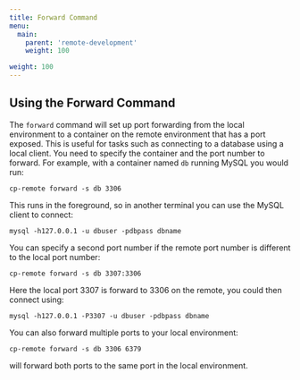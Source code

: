 ```yaml
---
title: Forward Command
menu:
  main:
    parent: 'remote-development'
    weight: 100

weight: 100
---
```

## Using the Forward Command

The `forward` command will set up port forwarding from the local environment to a container on the remote environment that has a port exposed. This is useful for tasks such as connecting to a database using a local client. You need to specify the container and the port number to forward. For example, with a container named `db` running MySQL you would run:

```
cp-remote forward -s db 3306
```

This runs in the foreground, so in another terminal you can use the MySQL client to connect:

```
mysql -h127.0.0.1 -u dbuser -pdbpass dbname
```

You can specify a second port number if the remote port number is different to the local port number:

```
cp-remote forward -s db 3307:3306
```

Here the local port 3307 is forward to 3306 on the remote, you could then connect using:

```
mysql -h127.0.0.1 -P3307 -u dbuser -pdbpass dbname
```
You can also forward multiple ports to your local environment:

```
cp-remote forward -s db 3306 6379
```

will forward both ports to the same port in the local environment.
